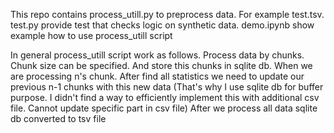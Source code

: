 This repo contains process_utill.py to preprocess data. For example test.tsv.
test.py provide test that checks logic on synthetic data.
demo.ipynb show example how to use process_utill script

In general process_utill script work as follows. 
Process data by chunks. Chunk size can be specified.
And store this chunks in sqlite db.
When we are processing n's chunk. After find all statistics 
we need to update our previous n-1 chunks with this new data
(That's why I use sqlite db for buffer purpose. I didn't find a way to 
efficiently implement this with additional csv file. Cannot update specific part in csv file) 
After we process all data sqlite db converted to tsv file

